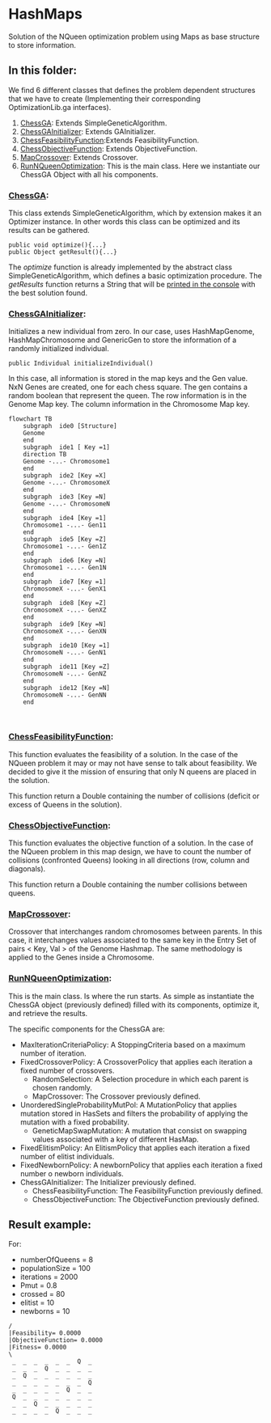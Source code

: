 # HashMaps
Solution of the NQueen optimization problem using Maps as base structure to store information.

## In this folder:
We find 6 different classes that defines the problem dependent structures that we have to create (Implementing their 
corresponding OptimizationLib.ga interfaces).
1. [ChessGA](#chessga): Extends SimpleGeneticAlgorithm.
2. [ChessGAInitializer](#chessgainitializer): Extends GAInitializer.
3. [ChessFeasibilityFunction](#chessfeasibilityfunction):Extends FeasibilityFunction.
4. [ChessObjectiveFunction](#chessobjectivefunction): Extends ObjectiveFunction.
5. [MapCrossover](#mapcrossover): Extends Crossover.
6. [RunNQueenOptimization](#runnqueenoptimization): This is the main class. Here we instantiate our ChessGA Object with all his 
components.

### [ChessGA](https://github.com/SergioOyaga/GeneticAlgorithmExamples/blob/master/src/main/java/org/soyaga/examples/NQueenProblem/SimpleGAs/HashMaps/ChessGA.java):
This class extends SimpleGeneticAlgorithm, which by extension makes it an Optimizer instance. In other words this class 
can be optimized and its results can be gathered.
````code
public void optimize(){...}
public Object getResult(){...}
````
The <i>optimize</i> function is already implemented by the abstract class SimpleGeneticAlgorithm, which defines a basic 
optimization procedure. The <i>getResults</i> function returns a String that will be [printed in the console](#result-example)
with the best solution found.

### [ChessGAInitializer](https://github.com/SergioOyaga/GeneticAlgorithmExamples/blob/master/src/main/java/org/soyaga/examples/NQueenProblem/SimpleGAs/HashMaps/ChessGAInitializer.java):
Initializes a new individual from zero. In our case, uses HashMapGenome, HashMapChromosome and GenericGen to 
store the information of a randomly initialized individual.
````code
public Individual initializeIndividual()
````
In this case, all information is stored in the map keys and the Gen value. NxN Genes are created, one for each chess 
square. The gen contains a random boolean that represent the queen. The row information is in the Genome Map key. The 
column information in the Chromosome Map key.

````mermaid
flowchart TB
    subgraph  ide0 [Structure]
    Genome
    end
    subgraph  ide1 [ Key =1]
    direction TB    
    Genome -...- Chromosome1
    end
    subgraph  ide2 [Key =X]
    Genome -...- ChromosomeX
    end
    subgraph  ide3 [Key =N]
    Genome -...- ChromosomeN
    end
    subgraph  ide4 [Key =1]
    Chromosome1 -...- Gen11
    end
    subgraph  ide5 [Key =Z]
    Chromosome1 -...- Gen1Z
    end
    subgraph  ide6 [Key =N]
    Chromosome1 -...- Gen1N
    end
    subgraph  ide7 [Key =1]
    ChromosomeX -...- GenX1
    end
    subgraph  ide8 [Key =Z]
    ChromosomeX -...- GenXZ
    end
    subgraph  ide9 [Key =N]
    ChromosomeX -...- GenXN
    end
    subgraph  ide10 [Key =1]
    ChromosomeN -...- GenN1
    end
    subgraph  ide11 [Key =Z]
    ChromosomeN -...- GenNZ
    end
    subgraph  ide12 [Key =N]
    ChromosomeN -...- GenNN
    end

    
````


### [ChessFeasibilityFunction](https://github.com/SergioOyaga/GeneticAlgorithmExamples/blob/master/src/main/java/org/soyaga/examples/NQueenProblem/SimpleGAs/HashMaps/ChessFeasibilityFunction.java):
This function evaluates the feasibility of a solution. In the case of the NQueen problem it may or may not have sense 
to talk about feasibility. We decided to give it the mission of ensuring that only N queens are placed in the solution.

This function return a Double containing the number of collisions (deficit or excess of Queens in the solution).


### [ChessObjectiveFunction](https://github.com/SergioOyaga/GeneticAlgorithmExamples/blob/master/src/main/java/org/soyaga/examples/NQueenProblem/SimpleGAs/HashMaps/ChessObjectiveFunction.java):
This function evaluates the objective function of a solution. In the case of the NQueen problem in this map design, 
we have to count the number of collisions (confronted Queens) looking in all directions (row, column and diagonals).

This function return a Double containing the number collisions between queens.


### [MapCrossover](https://github.com/SergioOyaga/GeneticAlgorithmExamples/blob/master/src/main/java/org/soyaga/examples/NQueenProblem/SimpleGAs/HashMaps/MapCrossover.java):
Crossover that interchanges random chromosomes between parents. In this case, it interchanges values associated to 
the same key in the Entry Set of pairs &lt; Key, Val &gt; of the Genome Hashmap.
The same methodology is applied to the Genes inside a Chromosome.

### [RunNQueenOptimization](https://github.com/SergioOyaga/GeneticAlgorithmExamples/blob/master/src/main/java/org/soyaga/examples/NQueenProblem/SimpleGAs/HashMaps/RunNQueenOptimization.java):
This is the main class. Is where the run starts. As simple as instantiate the ChessGA object (previously defined) filled
with its components, optimize it, and retrieve the results.

The specific components for the ChessGA are:
- MaxIterationCriteriaPolicy: A StoppingCriteria based on a maximum number of iteration.
- FixedCrossoverPolicy: A CrossoverPolicy that applies each iteration a fixed number of crossovers.
  - RandomSelection: A Selection procedure in which each parent is chosen randomly.
  - MapCrossover: The Crossover previously defined.
- UnorderedSingleProbabilityMutPol: A MutationPolicy that applies mutation stored in HasSets and filters the
probability of applying the mutation with a fixed probability.
  - GeneticMapSwapMutation: A mutation that consist on swapping values associated with a key of different HasMap.
- FixedElitismPolicy: An ElitismPolicy that applies each iteration a fixed number of elitist individuals.
- FixedNewbornPolicy: A newbornPolicy that applies each iteration a fixed number o newborn individuals.
- ChessGAInitializer: The Initializer previously defined.
  - ChessFeasibilityFunction: The FeasibilityFunction previously defined.
  - ChessObjectiveFunction: The ObjectiveFunction previously defined.


## Result example:
For:
- numberOfQueens = 8
- populationSize = 100
- iterations = 2000
- Pmut = 0.8
- crossed = 80
- elitist = 10
- newborns = 10
````
/
|Feasibility= 0.0000
|ObjectiveFunction= 0.0000
|Fitness= 0.0000
\
 _  _  _  _  _  _  Q  _ 
 _  _  _  Q  _  _  _  _ 
 _  Q  _  _  _  _  _  _ 
 _  _  _  _  _  _  _  Q 
 _  _  _  _  _  Q  _  _ 
 Q  _  _  _  _  _  _  _ 
 _  _  Q  _  _  _  _  _ 
 _  _  _  _  Q  _  _  _ 
````
